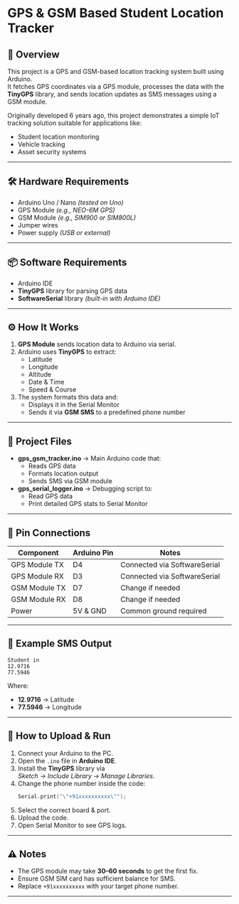 # GPS & GSM Based Student Location Tracker

## 📌 Overview
This project is a GPS and GSM-based location tracking system built using Arduino.  
It fetches GPS coordinates via a GPS module, processes the data with the **TinyGPS** library, and sends location updates as SMS messages using a GSM module.

Originally developed 6 years ago, this project demonstrates a simple IoT tracking solution suitable for applications like:
- Student location monitoring
- Vehicle tracking
- Asset security systems

---

## 🛠 Hardware Requirements
- Arduino Uno / Nano *(tested on Uno)*
- GPS Module *(e.g., NEO-6M GPS)*
- GSM Module *(e.g., SIM900 or SIM800L)*
- Jumper wires
- Power supply *(USB or external)*

---

## 📦 Software Requirements
- Arduino IDE
- **TinyGPS** library for parsing GPS data
- **SoftwareSerial** library *(built-in with Arduino IDE)*

---

## ⚙ How It Works
1. **GPS Module** sends location data to Arduino via serial.
2. Arduino uses **TinyGPS** to extract:
   - Latitude
   - Longitude
   - Altitude
   - Date & Time
   - Speed & Course
3. The system formats this data and:
   - Displays it in the Serial Monitor
   - Sends it via **GSM SMS** to a predefined phone number

---

## 📂 Project Files
- **gps_gsm_tracker.ino** → Main Arduino code that:
  - Reads GPS data
  - Formats location output
  - Sends SMS via GSM module
- **gps_serial_logger.ino** → Debugging script to:
  - Read GPS data
  - Print detailed GPS stats to Serial Monitor

---

## 🔌 Pin Connections

| Component      | Arduino Pin | Notes |
|----------------|------------|-------|
| GPS Module TX  | D4         | Connected via SoftwareSerial |
| GPS Module RX  | D3         | Connected via SoftwareSerial |
| GSM Module TX  | D7         | Change if needed |
| GSM Module RX  | D8         | Change if needed |
| Power          | 5V & GND   | Common ground required |

---

## 📜 Example SMS Output
```
Student in
12.9716
77.5946
```

Where:
- **12.9716** → Latitude  
- **77.5946** → Longitude

---

## 🚀 How to Upload & Run
1. Connect your Arduino to the PC.
2. Open the `.ino` file in **Arduino IDE**.
3. Install the **TinyGPS** library via  
   *Sketch → Include Library → Manage Libraries*.
4. Change the phone number inside the code:
   ```cpp
   Serial.print("\"+91xxxxxxxxxx\"");
   ```
5. Select the correct board & port.
6. Upload the code.
7. Open Serial Monitor to see GPS logs.

---

## ⚠️ Notes
- The GPS module may take **30–60 seconds** to get the first fix.
- Ensure GSM SIM card has sufficient balance for SMS.
- Replace `+91xxxxxxxxxx` with your target phone number.

---

